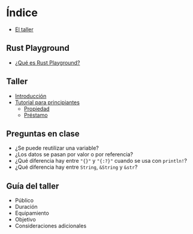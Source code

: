 # Índice

- [El taller](README.md)

## Rust Playground
- [¿Qué es Rust Playground?](environment/rust-playground.md#rust-playground)

## Taller

- [Introducción](workshop/workshop.md#intro)
- [Tutorial para principiantes](workshop/workshop.md#beginner)
  - [Propiedad](workshop/workshop.md#ownership)
  - [Préstamo](workshop/workshop.md#borrows)

## Preguntas en clase

- ¿Se puede reutilizar una variable?
- ¿Los datos se pasan por valor o por referencia?
- ¿Qué diferencia hay entre `"{}"` y `"{:?}"` cuando se usa con `println!`?
- ¿Qué diferencia hay entre `String`, `&String` y `&str`?

## Guía del taller

- Público
- Duración
- Equipamiento
- Objetivo
- Consideraciones adicionales
